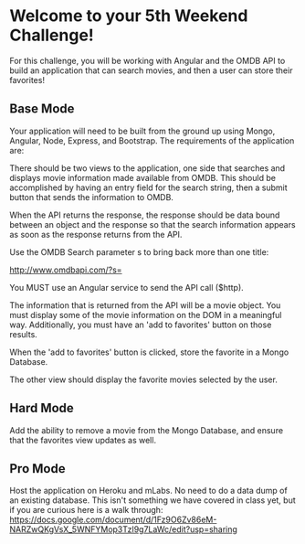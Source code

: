 Welcome to your 5th Weekend Challenge!
======================================

For this challenge, you will be working with Angular and the OMDB API to build an application that can search movies, and then a user can store their favorites!

Base Mode
---------
Your application will need to be built from the ground up using Mongo, Angular, Node, Express, and Bootstrap. The requirements of the application are:

There should be two views to the application, one side that searches and displays movie information made available from OMDB. This should be accomplished by having an entry field for the search string, then a submit button that sends the information to OMDB.

When the API returns the response, the response should be data bound between an object and the response so that the search information appears as soon as the response returns from the API.

Use the OMDB Search parameter s to bring back more than one title:

http://www.omdbapi.com/?s=<user search string>

You MUST use an Angular service to send the API call ($http).

The information that is returned from the API will be a movie object. You must display some of the movie information on the DOM in a meaningful way. Additionally, you must have an 'add to favorites' button on those results.

When the 'add to favorites' button is clicked, store the favorite in a Mongo Database.

The other view should display the favorite movies selected by the user.

Hard Mode
---------
Add the ability to remove a movie from the Mongo Database, and ensure that the favorites view updates as well.

Pro Mode
--------
Host the application on Heroku and mLabs. No need to do a data dump of an existing database. This isn't something we have covered in class yet, but if you are curious here is a walk through: https://docs.google.com/document/d/1Fz9O6Zv86eM-NARZwQKgVsX_5WNFYMop3TzI9g7LaWc/edit?usp=sharing
